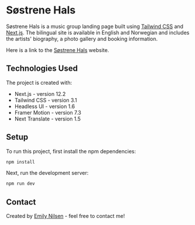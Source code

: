 # Søstrene Hals

Søstrene Hals is a music group landing page built using [Tailwind CSS](https://tailwindcss.com) and [Next.js](https://nextjs.org). The bilingual site is available in English and Norwegian and includes the artists' biography, a photo gallery and booking information.

Here is a link to the [Søstrene Hals](https://sostrenehals.com) website.

## Technologies Used

The project is created with:

- Next.js - version 12.2
- Tailwind CSS - version 3.1
- Headless UI - version 1.6
- Framer Motion - version 7.3
- Next Translate - version 1.5

## Setup

To run this project, first install the npm dependencies:

```bash
npm install
```

Next, run the development server:

```bash
npm run dev
```

## Contact

Created by [Emily Nilsen](https://emilynilsen.com) - feel free to contact me!
